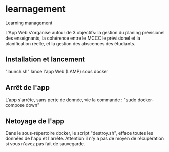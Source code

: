 # learnagement
Learning management

L'App Web s'organise autour de 3 objectifs: la gestion du planing prévisionel des enseignants, la cohérence entre le MCCC le prévisionel et la planification réelle, et la gestion des abscences des étudiants.

## Installation et lancement

"launch.sh" lance l'app Web (LAMP) sous docker

## Arrêt de l'app

L'app s'arrête, sans perte de donnée, vie la commande : "sudo docker-compose down"

## Netoyage de l'app

Dans le sous-répertoire docker, le script "destroy.sh", efface toutes les données de l'app et l'arrête. Attention il n'y a pas de moyen de récupération si vous n'avez pas fait de sauvegarde.


